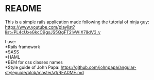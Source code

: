 # README
This is a simple rails application made following the tutorial of ninja guy: https://www.youtube.com/playlist?list=PL4cUxeGkcC9gsJS5QgFT2IvWIX78dV3_v 

I use:
<br/>
*Rails framework
<br/>
*SASS
<br/>
*HAML
<br/>
*BEM for css classes names
<br/>
*Style guide of John Papa: https://github.com/johnpapa/angular-styleguide/blob/master/a1/README.md

